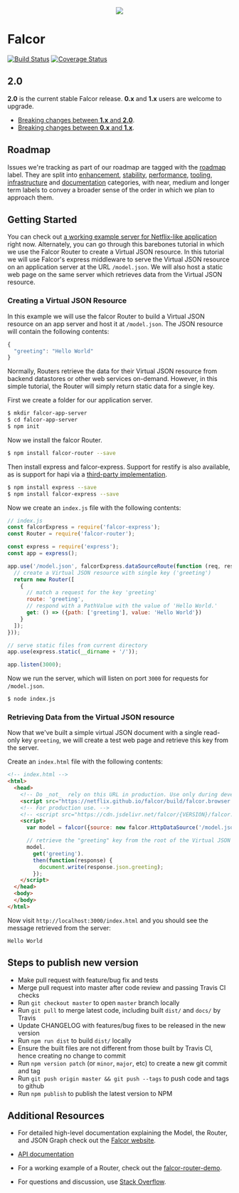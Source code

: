 <p align="center">
  <img src="https://cloud.githubusercontent.com/assets/1016365/8711049/66438ebc-2b03-11e5-8a8a-75934f7ca7ec.png">
</p>

# Falcor

[![Build Status](https://travis-ci.org/Netflix/falcor.svg)](https://travis-ci.org/Netflix/falcor)
[![Coverage Status](https://coveralls.io/repos/Netflix/falcor/badge.svg?branch=master&service=github)](https://coveralls.io/github/Netflix/falcor?branch=master)

## 2.0

**2.0** is the current stable Falcor release. **0.x** and **1.x** users are
welcome to upgrade.

* [Breaking changes between **1.x** and **2.0**](https://github.com/Netflix/falcor/blob/master/MIGRATIONS.md).
* [Breaking changes between **0.x** and **1.x**](https://github.com/Netflix/falcor/blob/1.0.0/MIGRATIONS.md).

## Roadmap

Issues we're tracking as part of our roadmap are tagged with the
[roadmap](https://github.com/Netflix/falcor/issues?q=is%3Aopen+is%3Aissue+label%3Aroadmap)
label. They are split into
[enhancement](https://github.com/Netflix/falcor/issues?q=is%3Aopen+is%3Aissue+label%3Aroadmap+label%3Aenhancement),
[stability](https://github.com/Netflix/falcor/issues?q=is%3Aopen+is%3Aissue+label%3Aroadmap+label%3Astability),
[performance](https://github.com/Netflix/falcor/issues?q=is%3Aopen+is%3Aissue+label%3Aroadmap+label%3Aperformance),
[tooling](https://github.com/Netflix/falcor/issues?q=is%3Aopen+is%3Aissue+label%3Aroadmap+label%3Atooling),
[infrastructure](https://github.com/Netflix/falcor/issues?q=is%3Aopen+is%3Aissue+label%3Aroadmap+label%3Ainfrastructure)
and
[documentation](https://github.com/Netflix/falcor/issues?q=is%3Aopen+is%3Aissue+label%3Aroadmap+label%3Adocumentation)
categories, with near, medium and longer term labels to convey a broader sense
of the order in which we plan to approach them.

## Getting Started

You can check out [a working example server for Netflix-like application](https://github.com/netflix/falcor-express-demo) right now. Alternately, you
can go through this barebones tutorial in which we use the Falcor Router to
create a Virtual JSON resource. In this tutorial we will use Falcor's express
middleware to serve the Virtual JSON resource on an application server at the
URL `/model.json`. We will also host a static web page on the same server which
retrieves data from the Virtual JSON resource.

### Creating a Virtual JSON Resource

In this example we will use the falcor Router to build a Virtual JSON resource
on an app server and host it at `/model.json`. The JSON resource will contain
the following contents:

~~~js
{
  "greeting": "Hello World"
}
~~~

Normally, Routers retrieve the data for their Virtual JSON resource from backend
datastores or other web services on-demand. However, in this simple tutorial, the
Router will simply return static data for a single key.

First we create a folder for our application server.

~~~bash
$ mkdir falcor-app-server
$ cd falcor-app-server
$ npm init
~~~

Now we install the falcor Router.

~~~bash
$ npm install falcor-router --save
~~~

Then install express and falcor-express.  Support for restify is also available,
as is support for hapi via a [third-party
implementation](https://github.com/Netflix/falcor-hapi).

~~~bash
$ npm install express --save
$ npm install falcor-express --save
~~~

Now we create an `index.js` file with the following contents:

~~~js
// index.js
const falcorExpress = require('falcor-express');
const Router = require('falcor-router');

const express = require('express');
const app = express();

app.use('/model.json', falcorExpress.dataSourceRoute(function (req, res) {
  // create a Virtual JSON resource with single key ('greeting')
  return new Router([
    {
      // match a request for the key 'greeting'
      route: 'greeting',
      // respond with a PathValue with the value of 'Hello World.'
      get: () => ({path: ['greeting'], value: 'Hello World'})
    }
  ]);
}));

// serve static files from current directory
app.use(express.static(__dirname + '/'));

app.listen(3000);
~~~

Now we run the server, which will listen on port `3000` for requests for
`/model.json`.

~~~bash
$ node index.js
~~~

### Retrieving Data from the Virtual JSON resource

Now that we've built a simple virtual JSON document with a single read-only key
`greeting`, we will create a test web page and retrieve this key from the
server.

Create an `index.html` file with the following contents:

~~~html
<!-- index.html -->
<html>
  <head>
    <!-- Do _not_  rely on this URL in production. Use only during development.  -->
    <script src="https://netflix.github.io/falcor/build/falcor.browser.js"></script>
    <!-- For production use. -->
    <!-- <script src="https://cdn.jsdelivr.net/falcor/{VERSION}/falcor.browser.min.js"></script> -->
    <script>
      var model = falcor({source: new falcor.HttpDataSource('/model.json') });

      // retrieve the "greeting" key from the root of the Virtual JSON resource
      model.
        get('greeting').
        then(function(response) {
          document.write(response.json.greeting);
        });
    </script>
  </head>
  <body>
  </body>
</html>
~~~

Now visit `http://localhost:3000/index.html` and you should see the message
retrieved from the server:

```
Hello World
```

## Steps to publish new version

- Make pull request with feature/bug fix and tests
- Merge pull request into master after code review and passing Travis CI checks
- Run `git checkout master` to open `master` branch locally
- Run `git pull` to merge latest code, including built `dist/` and `docs/` by Travis
- Update CHANGELOG with features/bug fixes to be released in the new version
- Run `npm run dist` to build `dist/` locally
- Ensure the built files are not different from those built by Travis CI,
  hence creating no change to commit
- Run `npm version patch` (or `minor`, `major`, etc) to create a new git commit and tag
- Run `git push origin master && git push --tags` to push code and tags to github
- Run `npm publish` to publish the latest version to NPM

## Additional Resources

* For detailed high-level documentation explaining the Model, the Router, and JSON
Graph check out the [Falcor website](https://netflix.github.io/falcor).

* [API documentation](https://netflix.github.io/falcor/doc/Model.html)

* For a working example of a Router, check out the
[falcor-router-demo](https://github.com/netflix/falcor-router-demo).

* For questions and discussion, use [Stack
Overflow](https://stackoverflow.com/questions/tagged/falcor).

